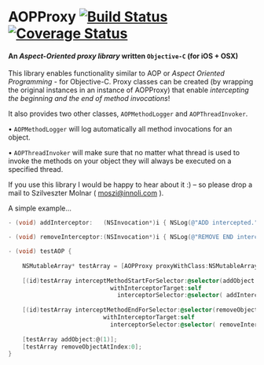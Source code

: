 AOPProxy [![Build Status](https://travis-ci.org/mralexgray/AOP-in-Objective-C.png?branch=travis+coveralls)](https://travis-ci.org/mralexgray/AOP-in-Objective-C)  [![Coverage Status](https://coveralls.io/repos/mralexgray/AOP-in-Objective-C/badge.png?branch=travis%2Bcoveralls)](https://coveralls.io/r/mralexgray/AOP-in-Objective-C?branch=travis%2Bcoveralls)
====
#### An _Aspect-Oriented proxy library_ written `Objective-C` (for iOS + OSX)

This library enables functionality similar to AOP or _Aspect Oriented Programming_ - for Objective-C.
Proxy classes can be created (by wrapping the original instances in an instance of AOPProxy) that
enable *intercepting the beginning and the end of method invocations*!

It also provides two other classes, `AOPMethodLogger` and `AOPThreadInvoker`.

• `AOPMethodLogger` will log automatically all method invocations for an object.

• `AOPThreadInvoker` will make sure that no matter what thread is used to invoke the methods on your object they will always be executed on a specified thread.

If you use this library I would be happy to hear about it :) – so please drop a mail to Szilveszter Molnar ( moszi@innoli.com ).

A simple example...

```objective-c
- (void) addInterceptor:   (NSInvocation*)i { NSLog(@"ADD intercepted.");        }

- (void) removeInterceptor:(NSInvocation*)i { NSLog(@"REMOVE END intercepted!"); }

- (void) testAOP {
 
    NSMutableArray* testArray = [AOPProxy proxyWithClass:NSMutableArray.class];
    
    [(id)testArray interceptMethodStartForSelector:@selector(addObject:)
                             withInterceptorTarget:self
                               interceptorSelector:@selector( addInterceptor: )];
    
    [(id)testArray interceptMethodEndForSelector:@selector(removeObjectAtIndex:)
                           withInterceptorTarget:self
                             interceptorSelector:@selector( removeInterceptor: )];
    
    [testArray addObject:@(1)];
    [testArray removeObjectAtIndex:0];
}
```
